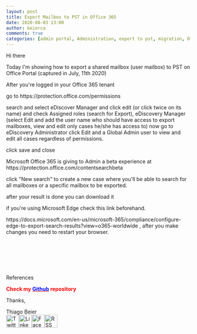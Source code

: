 ```yaml
---
layout: post
title: Export Mailbox to PST in Office 365
date: 2020-08-03 13:00
author: beierca
comments: true
categories: [admin portal, Administration, export to pst, migration, Office365, pst]
---
```

<p></p>

<!-- wp:paragraph -->
</p><p>Hi there</p><p>Today I'm showing how to export a shared mailbox (user mailbox) to PST on Office Portal (captured in July, 11th 2020)</p><p>After you're logged in your Office 365 tenant </p><p>go to https://protection.office.com/permissions</p><p>search and select eDiscover Manager and click edit (or click twice on its name) and check Assigned roles (search for Export), eDiscovery Manager (select Edit and add the user name who should have access to export mailboxes, view and edit only cases he/she has access to) now go to eDiscovery Administrator click Edit and a Global Admin user to view and edit all cases regardless of permissions.</p><p>click save and close</p><p>Microsoft Office 365 is giving to Admin a beta experience at https://protection.office.com/contentsearchbeta</p><p>click "New search" to create a new case where you'll be able to search for all mailboxes or a specific mailbox to be exported.</p><p>after your result is done you can download it</p><p>if you're using Microsoft Edge check this link beforehand.</p><p>https://docs.microsoft.com/en-us/microsoft-365/compliance/configure-edge-to-export-search-results?view=o365-worldwide , after you make changes you need to restart your browser.</p><p>&nbsp;</p><p>&nbsp;</p><p>&nbsp;</p><p>References</p><p><strong><span style="color:#ff0000;">Check my <a style="color:#ff0000;" href="https://github.com/thiagobeier/scripts/blob/master/README.md"><span style="color:#0000ff;">Github</span></a> repository</span></strong></p><p>
<!-- /wp:paragraph -->

<!-- wp:paragraph -->
</p><p>Thanks,</p><p>
<!-- /wp:paragraph -->

<!-- wp:paragraph -->
</p><p>Thiago Beier<br /><a href="https://twitter.com/thiagobeier"><img title="Twitter" src="https://socialmediawidgets.files.wordpress.com/2014/03/twitter1.png" alt="Twitter" width="35" height="35" /></a><a href="https://www.linkedin.com/in/tbeier/"><img title="LinkedIn" src="https://socialmediawidgets.files.wordpress.com/2014/03/linkedin1.png" alt="LinkedIn" width="35" height="35" /></a><a href="https://www.facebook.com/TheBeier/"><img title="Facebook" src="https://socialmediawidgets.files.wordpress.com/2014/03/facebook1.png" alt="Facebook" width="35" height="35" /></a><a href="https://thiagobeier.wordpress.com/feed/"><img title="RSS" src="https://socialmediawidgets.files.wordpress.com/2014/03/rss1.png" alt="RSS" width="35" height="35" /></a></p><p>
<!-- /wp:paragraph -->

<p></p>
